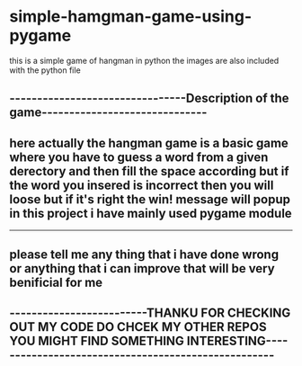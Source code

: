 # simple-hamgman-game-using-pygame

this is a simple game of hangman in python
the images are also included with the python file

--------------------------------Description of the game------------------------------
-----------------
here actually the hangman game is a basic game where you have to guess a word from a given derectory and 
then fill the space according
but if the word you insered is incorrect then you will loose but if it's right 
the win! message will popup in this project i have mainly used pygame module
-------------------------------------
-----------------
please  tell me any thing that i have done wrong or anything that i can improve
that will be very benificial for me 
------------
-------------------------THANKU FOR CHECKING OUT MY CODE DO CHCEK MY OTHER REPOS YOU MIGHT FIND SOMETHING INTERESTING----------------------------------------------------
-



